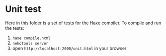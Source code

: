 # Unit test

Here in this folder is a set of tests for the Haxe compiler. To compile and run the tests:

 1. `haxe compile.hxml`
 2. `nekotools server`
 3. open `http://localhost:2000/unit.html` in your browser